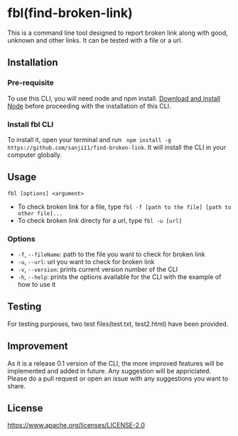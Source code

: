 # fbl(find-broken-link)

This is a command line tool designed to report broken link along with good, unknown and other links. 
It can be tested with a file or a url.

## Installation

### Pre-requisite

To use this CLI, you will need node and npm install. [Download and install Node](https://nodejs.org/en/download/) before proceeding with the installation of this CLI.

### Install fbl CLI

To install it, open your terminal and run ` npm install -g https://github.com/sanji11/find-broken-link`. It will install the CLI in your computer  globally.

## Usage

`fbl [options] <argument>`
- To check broken link for a file,
type `fbl -f [path to the file] [path to other file]...`
- To check broken link directy for a url,
type `fbl -u [url]`  

### Options

* `-f`, `--fileName`: path to the file you want to check for broken link
* `-u`, `--url`: url you want to check for broken link
* `-v`, `--version`: prints current version number of the CLI
* `-h`, `--help`: prints the options available for the CLI with the example of how to use it

## Testing

For testing purposes, two test files(test.txt, test2.html) have been provided.

## Improvement

As it is a release 0.1 version of the CLI, the more improved features will be implemented and added in future. Any suggestion will be appriciated. Please do a pull request or open an issue with any suggestions you want to share.

## License

https://www.apache.org/licenses/LICENSE-2.0